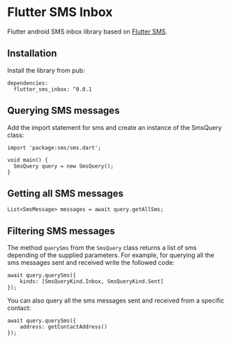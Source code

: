 # Flutter SMS Inbox

Flutter android SMS inbox library based on [Flutter SMS](https://github.com/babariviere/flutter_sms).

## Installation

Install the library from pub:

```
dependencies:
  flutter_sms_inbox: ^0.0.1
```

## Querying SMS messages

Add the import statement for sms and create an instance of the SmsQuery class:

```
import 'package:sms/sms.dart';

void main() {
  SmsQuery query = new SmsQuery();
}
```

## Getting all SMS messages

`List<SmsMessage> messages = await query.getAllSms;`

## Filtering SMS messages
The method `querySms` from the `SmsQuery` class returns a list of sms depending of the supplied parameters. For example, for querying all the sms messages sent and received write the followed code:

```
await query.querySms({
    kinds: [SmsQueryKind.Inbox, SmsQueryKind.Sent]
});
```
You can also query all the sms messages sent and received from a specific contact:

```
await query.querySms({
    address: getContactAddress()
});
```
